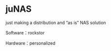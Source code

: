 # juNAS
just making a distribution and “as is” NAS solution

Software：rockstor

Hardware：personalized

